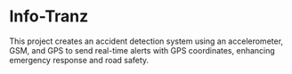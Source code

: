 # Info-Tranz
This project creates an accident detection system using an accelerometer, GSM, and GPS to send real-time alerts with GPS coordinates, enhancing emergency response and road safety.

